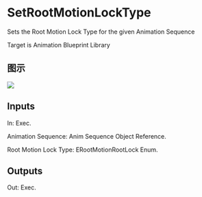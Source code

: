 # SetRootMotionLockType

Sets the Root Motion Lock Type for the given Animation Sequence

Target is Animation Blueprint Library

## 图示

![]($-20221218-17525221.png)

## Inputs

In: Exec.

Animation Sequence: Anim Sequence Object Reference.

Root Motion Lock Type: ERootMotionRootLock Enum.  

## Outputs

Out: Exec.


